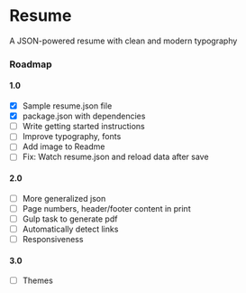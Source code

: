 # Resume
A JSON-powered resume with clean and modern typography

### Roadmap
#### 1.0
- [x] Sample resume.json file
- [x] package.json with dependencies
- [ ] Write getting started instructions
- [ ] Improve typography, fonts
- [ ] Add image to Readme
- [ ] Fix: Watch resume.json and reload data after save

#### 2.0
- [ ] More generalized json
- [ ] Page numbers, header/footer content in print
- [ ] Gulp task to generate pdf
- [ ] Automatically detect links
- [ ] Responsiveness

#### 3.0
- [ ] Themes

